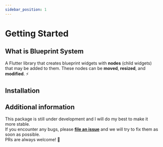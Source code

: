 ```yaml
---
sidebar_position: 1
---
```


# Getting Started

## What is Blueprint System

A Flutter library that creates blueprint widgets with __nodes__ (child widgets) that may be added to them. These nodes can be __moved__, __resized__, and __modified__. ⚡<br/>

## Installation

## Additional information

This package is still under development and I will do my best to make it more stable.  
If you encounter any bugs, please **[file an issue](https://github.com/salah-rashad/blueprint_system/issues/new)** and we will try to fix them as soon as possible.  
PRs are always welcome! 🦄



<!-- # Intro

Let's discover **Docusaurus in less than 5 minutes**.

## Getting Started

Get started by **creating a new site**.

Or **try Docusaurus immediately** with **[docusaurus.new](https://docusaurus.new)**.

### What you'll need

- [Node.js](https://nodejs.org/en/download/) version 16.14 or above:
  - When installing Node.js, you are recommended to check all checkboxes related to dependencies.

## Generate a new site

Generate a new Docusaurus site using the **classic template**.

The classic template will automatically be added to your project after you run the command:

```bash
npm init docusaurus@latest my-website classic
```

You can type this command into Command Prompt, Powershell, Terminal, or any other integrated terminal of your code editor.

The command also installs all necessary dependencies you need to run Docusaurus.

## Start your site

Run the development server:

```bash
cd my-website
npm run start
```

The `cd` command changes the directory you're working with. In order to work with your newly created Docusaurus site, you'll need to navigate the terminal there.

The `npm run start` command builds your website locally and serves it through a development server, ready for you to view at http://localhost:3000/.

Open `docs/intro.md` (this page) and edit some lines: the site **reloads automatically** and displays your changes. -->